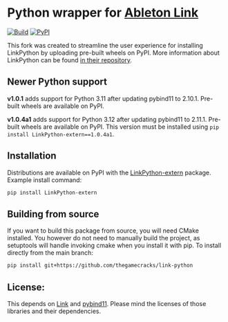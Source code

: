 # Python wrapper for [Ableton Link][1]

[![Build](https://github.com/thegamecracks/link-python/actions/workflows/build_wheels.yml/badge.svg)](https://github.com/thegamecracks/link-python/actions/workflows/build_wheels.yml)
[![PyPI](https://img.shields.io/pypi/v/LinkPython-extern?label=View%20on%20pypi&style=flat-square)](https://pypi.org/project/LinkPython-extern/)

This fork was created to streamline the user experience for installing LinkPython
by uploading pre-built wheels on PyPI. More information about LinkPython
can be found [in their repository][2].

## Newer Python support

**v1.0.1** adds support for Python 3.11 after updating pybind11 to 2.10.1.
Pre-built wheels are available on PyPI.

**v1.0.4a1** adds support for Python 3.12 after updating pybind11 to 2.11.1.
Pre-built wheels are available on PyPI.
This version must be installed using `pip install LinkPython-extern==1.0.4a1`.

## Installation

Distributions are available on PyPI with the [LinkPython-extern][3] package.
Example install command:

```sh
pip install LinkPython-extern
```

## Building from source

If you want to build this package from source, you will need CMake installed.
You however do not need to manually build the project, as setuptools will
handle invoking cmake when you install it with pip. To install directly
from the main branch:

```sh
pip install git+https://github.com/thegamecracks/link-python
```

## License:
This depends on [Link][1] and [pybind11][4]. Please mind the licenses of those libraries and their dependencies.

[1]: https://github.com/ableton/link.git
[2]: https://github.com/gonzaloflirt/link-python
[3]: https://pypi.org/project/LinkPython-extern/
[4]: https://github.com/pybind/pybind11
